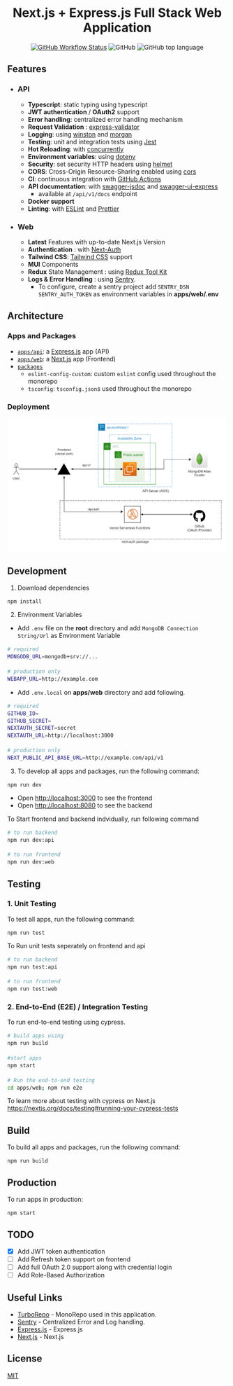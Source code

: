 <h1 align="center"> Next.js + Express.js Full Stack Web Application </h1>

<p align='center'>
<a href='https://github.com/tharinduRE/node-express-nextjs-fullstack/actions/workflows/test.yml'><img alt='GitHub Workflow Status' src='https://img.shields.io/github/actions/workflow/status/tharindure/node-express-nextjs-fullstack/test.yml?label=Test&logo=github&style=for-the-badge&labelColor=000' ></a>
<img alt='GitHub'  src='https://img.shields.io/github/license/tharindure/node-express-nextjs-fullstack?style=for-the-badge&labelColor=000'>
<img alt='GitHub top language' src='https://img.shields.io/github/languages/top/tharindure/node-express-nextjs-fullstack?logo=typescript&style=for-the-badge&labelColor=000'>
</p>

<!-- 
[![GitHub Workflow Status](https://img.shields.io/github/actions/workflow/status/tharindure/node-express-nextjs-fullstack/test.yml?label=Test&logo=github&style=for-the-badge&labelColor=000)](https://github.com/tharinduRE/node-express-nextjs-fullstack/actions/workflows/test.yml)
![GitHub](https://img.shields.io/github/license/tharindure/node-express-nextjs-fullstack?style=for-the-badge&labelColor=000)
![GitHub top language](https://img.shields.io/github/languages/top/tharindure/node-express-nextjs-fullstack?logo=typescript&style=for-the-badge&labelColor=000)

![Next.js](https://img.shields.io/badge/Next-20232A?style=for-the-badge&logo=next.js)
![Express.js](https://img.shields.io/badge/express-20232A?style=for-the-badge&logo=express)
![Mongo](https://img.shields.io/badge/mongodb-20232A?style=for-the-badge&logo=mongodb)
![Redux](https://img.shields.io/badge/redux-20232A?style=for-the-badge&logo=redux)
![Turborepo](https://img.shields.io/badge/turborepo-20232A?style=for-the-badge&logo=turborepo)
![typescript](https://img.shields.io/badge/typescript-20232A?style=for-the-badge&logo=typescript)
![jest](https://img.shields.io/badge/jest-20232A?style=for-the-badge&logo=jest)
![cypress](https://img.shields.io/badge/cypress-20232A?style=for-the-badge&logo=cypress) -->


## Features
- ### API
  - **Typescript**: static typing using typescript
  - **JWT authentication** /  **OAuth2**  support
  - **Error handling**: centralized error handling mechanism
  - **Request Validation** : [express-validator](https://github.com/express-validator/express-validator)
  - **Logging**: using [winston](https://github.com/winstonjs/winston) and [morgan](https://github.com/expressjs/morgan)
  - **Testing**: unit and integration tests using [Jest](https://jestjs.io)
  - **Hot Reloading**: with [concurrently](https://github.com/open-cli-tools/concurrently)
  - **Environment variables**: using [dotenv](https://github.com/motdotla/dotenv)
  - **Security**: set security HTTP headers using [helmet](https://helmetjs.github.io)
  - **CORS**: Cross-Origin Resource-Sharing enabled using [cors](https://github.com/expressjs/cors)
  - **CI**: continuous integration with [GitHub Actions](https://github.com/features/actions)
  - **API documentation**: with [swagger-jsdoc](https://github.com/Surnet/swagger-jsdoc) and [swagger-ui-express](https://github.com/scottie1984/swagger-ui-express)  
    - available at `/api/v1/docs` endpoint
  - **Docker support**
  - **Linting**: with [ESLint](https://eslint.org) and [Prettier](https://prettier.io)

- ### Web
  - **Latest** Features with up-to-date Next.js Version
  - **Authentication** :  with [Next-Auth](https://github.com/nextauthjs/next-auth)
  - **Tailwind CSS**: [Tailwind CSS](https://tailwindcss.com/) support
  - **MUI** Components
  - **Redux** State Management : using [Redux Tool Kit](https://redux-toolkit.js.org/) 
  - **Logs & Error Handling** : using [Sentry](https://sentry.io/). 
    - To configure, create a sentry project add `SENTRY_DSN` `SENTRY_AUTH_TOKEN` as environment variables in **apps/web/.env**

## Architecture

### Apps and Packages

- [`apps/api`](./apps/api): a [Express.js](https://expressjs.com/) app (API)
- [`apps/web`](./apps/web): a [Next.js](https://nextjs.org/) app (Frontend)
- [`packages`](./packages)
  - `eslint-config-custom`: custom `eslint` config used throughout the monorepo
  - `tsconfig`: `tsconfig.json`s used throughout the monorepo
### Deployment
![architecture](./docs/architecture-2.png)
## Development

1. Download dependencies
```shell
npm install
```

2. Environment Variables
  - Add `.env` file on the **root** directory and add `MongoDB Connection String/Url` as Environment Variable

  ```bash
  # required
  MONGODB_URL=mongodb+srv://...

  # production only
  WEBAPP_URL=http://example.com
  ```
  - Add `.env.local` on **apps/web** directory and add following.

  ```bash
  # required
  GITHUB_ID=
  GITHUB_SECRET=
  NEXTAUTH_SECRET=secret
  NEXTAUTH_URL=http://localhost:3000

  # production only
  NEXT_PUBLIC_API_BASE_URL=http://example.com/api/v1
  ```

3. To develop all apps and packages, run the following command:

```
npm run dev
```
- Open [http://localhost:3000](http://localhost:3000) to see the frontend
- Open [http://localhost:8080](http://localhost:8080) to see the backend

To Start frontend and backend indvidually, run following command

```bash
# to run backend
npm run dev:api

# to run frontend
npm run dev:web
```

## Testing

### 1. Unit Testing
To test all apps, run the following command:

```
npm run test
```

To Run unit tests seperately on frontend and api

```bash
# to run backend
npm run test:api

# to run frontend
npm run test:web
```

### 2. End-to-End (E2E) / Integration Testing

To run end-to-end testing using cypress. 
```bash
# build apps using 
npm run build

#start apps
npm start

# Run the end-to-end testing
cd apps/web; npm run e2e
```
To learn more about testing with cypress on Next.js https://nextjs.org/docs/testing#running-your-cypress-tests

## Build

To build all apps and packages, run the following command:

```
npm run build
```

## Production

To run apps in production:

```
npm start
```

## TODO
- [x] Add JWT token authentication 
- [ ] Add Refresh token support on frontend
- [ ] Add full OAuth 2.0 support along with credential login
- [ ] Add Role-Based Authorization

## Useful Links

- [TurboRepo](https://turbo.build/) - MonoRepo used in this application.
- [Sentry](https://sentry.io/) - Centralized Error and Log handling.
- [Express.js](https://expressjs.com/) - Express.js
- [Next.js](https://nextjs.org/) - Next.js

## License

[MIT](LICENSE)
